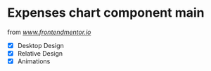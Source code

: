 # Expenses chart component main

from *www.frontendmentor.io*

- [x] Desktop Design
- [x] Relative Design
- [x] Animations
